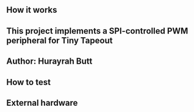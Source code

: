 <!---

This file is used to generate your project datasheet. Please fill in the information below and delete any unused
sections.

You can also include images in this folder and reference them in the markdown. Each image must be less than
512 kb in size, and the combined size of all images must be less than 1 MB.
-->

## How it works
## This project implements a SPI-controlled PWM peripheral for Tiny Tapeout 
## Author: Hurayrah Butt  

## How to test



## External hardware


